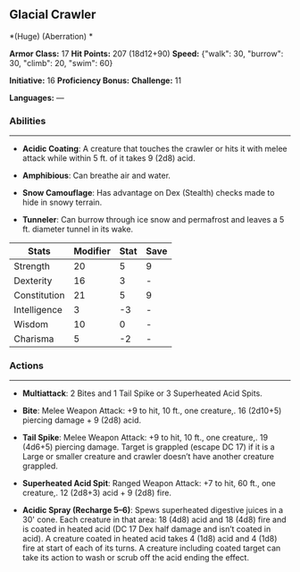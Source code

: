 ## Glacial Crawler
*(Huge) (Aberration) *

**Armor Class:** 17
**Hit Points:** 207 (18d12+90)
**Speed:** {"walk": 30, "burrow": 30, "climb": 20, "swim": 60}

**Initiative:** 16
**Proficiency Bonus:**
**Challenge:** 11

**Languages:** —

### Abilities
 --- 
- **Acidic Coating**: A creature that touches the crawler or hits it with melee attack while within 5 ft. of it takes 9 (2d8) acid.

- **Amphibious**: Can breathe air and water.

- **Snow Camouflage**: Has advantage on Dex (Stealth) checks made to hide in snowy terrain.

- **Tunneler**: Can burrow through ice snow and permafrost and leaves a 5 ft. diameter tunnel in its wake.



| Stats | Modifier | Stat | Save
| ---- | ---- | ---- | ---- |
| Strength | 20 | 5 | 9 |
| Dexterity | 16 | 3 | - |
| Constitution | 21 | 5 | 9 |
| Intelligence | 3 | -3 | - |
| Wisdom | 10 | 0 | - |
| Charisma | 5 | -2 | - |

### Actions
 --- 
- **Multiattack**: 2 Bites and 1 Tail Spike or 3 Superheated Acid Spits.

- **Bite**: Melee Weapon Attack: +9 to hit, 10 ft., one creature,. 16 (2d10+5) piercing damage + 9 (2d8) acid.

- **Tail Spike**: Melee Weapon Attack: +9 to hit, 10 ft., one creature,. 19 (4d6+5) piercing damage. Target is grappled (escape DC 17) if it is a Large or smaller creature and crawler doesn’t have another creature grappled.

- **Superheated Acid Spit**: Ranged Weapon Attack: +7 to hit, 60 ft., one creature,. 12 (2d8+3) acid + 9 (2d8) fire.

- **Acidic Spray (Recharge 5–6)**: Spews superheated digestive juices in a 30' cone. Each creature in that area: 18 (4d8) acid and 18 (4d8) fire and is coated in heated acid (DC 17 Dex half damage and isn’t coated in acid). A creature coated in heated acid takes 4 (1d8) acid and 4 (1d8) fire at start of each of its turns. A creature including coated target can take its action to wash or scrub off the acid ending the effect.

